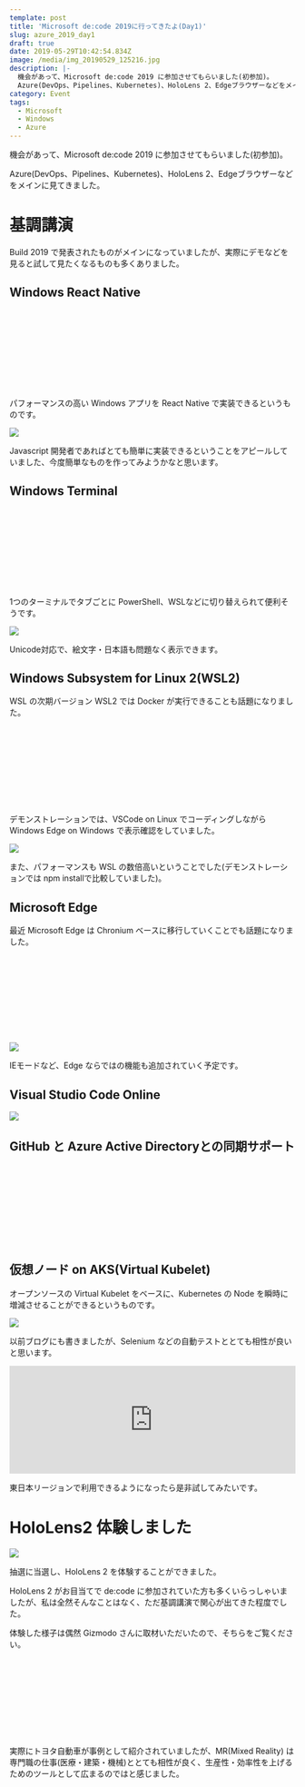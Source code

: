 ```yaml
---
template: post
title: 'Microsoft de:code 2019に行ってきたよ(Day1)'
slug: azure_2019_day1
draft: true
date: 2019-05-29T10:42:54.834Z
image: /media/img_20190529_125216.jpg
description: |-
  機会があって、Microsoft de:code 2019 に参加させてもらいました(初参加)。
  Azure(DevOps、Pipelines、Kubernetes)、HoloLens 2、Edgeブラウザーなどをメインに見てきました。
category: Event
tags:
  - Microsoft
  - Windows
  - Azure
---
```

機会があって、Microsoft de:code 2019 に参加させてもらいました(初参加)。

Azure(DevOps、Pipelines、Kubernetes)、HoloLens 2、Edgeブラウザーなどをメインに見てきました。

# 基調講演

Build 2019 で発表されたものがメインになっていましたが、実際にデモなどを見ると試して見たくなるものも多くありました。

## Windows React Native

<div class="iframely-embed"><div class="iframely-responsive" style="height: 140px; padding-bottom: 0;"><a href="https://jp.techcrunch.com/2019/05/07/2019-05-06-microsoft-launches-react-native-for-windows/" data-iframely-url="//cdn.iframe.ly/api/iframe?url=https%3A%2F%2Fjp.techcrunch.com%2F2019%2F05%2F07%2F2019-05-06-microsoft-launches-react-native-for-windows%2F&amp;key=b9fe832f5332a1c3e40cbe51810e08d3"></a></div></div>

パフォーマンスの高い Windows アプリを React Native で実装できるというものです。

![](/media/img_20190529_102607.jpg)

Javascript 開発者であればとても簡単に実装できるということをアピールしていました、今度簡単なものを作ってみようかなと思います。

## Windows Terminal

<div class="iframely-embed"><div class="iframely-responsive" style="height: 140px; padding-bottom: 0;"><a href="https://www.publickey1.jp/blog/19/windows_terminalpowershellsshmicrosoft_build_2019.html" data-iframely-url="//cdn.iframe.ly/api/iframe?url=https%3A%2F%2Fwww.publickey1.jp%2Fblog%2F19%2Fwindows_terminalpowershellsshmicrosoft_build_2019.html&key=b9fe832f5332a1c3e40cbe51810e08d3"></a></div></div>

1つのターミナルでタブごとに PowerShell、WSLなどに切り替えられて便利そうです。

![](/media/img_20190529_103059-1-.jpg)

Unicode対応で、絵文字・日本語も問題なく表示できます。

## Windows Subsystem for Linux 2(WSL2)

WSL の次期バージョン WSL2 では Docker が実行できることも話題になりました。

<div class="iframely-embed"><div class="iframely-responsive" style="height: 140px; padding-bottom: 0;"><a href="https://www.publickey1.jp/blog/19/windowslinuxwsl_2dockermicrosoft_build_2019.html" data-iframely-url="//cdn.iframe.ly/api/iframe?url=https%3A%2F%2Fwww.publickey1.jp%2Fblog%2F19%2Fwindowslinuxwsl_2dockermicrosoft_build_2019.html&key=b9fe832f5332a1c3e40cbe51810e08d3"></a></div></div>

デモンストレーションでは、VSCode on Linux でコーディングしながら Windows Edge on Windows で表示確認をしていました。

![](/media/img_20190529_103353.jpg)

また、パフォーマンスも WSL の数倍高いということでした(デモンストレーションでは npm installで比較していました)。

## Microsoft Edge

最近 Microsoft Edge は Chronium ベースに移行していくことでも話題になりました。

<div class="iframely-embed"><div class="iframely-responsive" style="height: 140px; padding-bottom: 0;"><a href="https://www.itmedia.co.jp/news/articles/1905/07/news050.html" data-iframely-url="//cdn.iframe.ly/api/iframe?url=https%3A%2F%2Fwww.itmedia.co.jp%2Fnews%2Farticles%2F1905%2F07%2Fnews050.html&key=b9fe832f5332a1c3e40cbe51810e08d3"></a></div></div>

![](/media/img_20190529_104022.jpg)

IEモードなど、Edge ならではの機能も追加されていく予定です。

## Visual Studio Code Online

![](/media/img_20190529_110203-1-.jpg)

## GitHub と Azure Active Directoryとの同期サポート

<div class="iframely-embed"><div class="iframely-responsive" style="height: 140px; padding-bottom: 0;"><a href="https://www.publickey1.jp/blog/19/githubazuregithubazure_active_directorymicrosoft_build_2019.html" data-iframely-url="//cdn.iframe.ly/api/iframe?url=https%3A%2F%2Fwww.publickey1.jp%2Fblog%2F19%2Fgithubazuregithubazure_active_directorymicrosoft_build_2019.html&key=b9fe832f5332a1c3e40cbe51810e08d3"></a></div></div>

## 仮想ノード on AKS(Virtual Kubelet)

オープンソースの Virtual Kubelet をベースに、Kubernetes の Node を瞬時に増減させることができるというものです。

![](/media/img_20190529_112122.jpg)

以前ブログにも書きましたが、Selenium などの自動テストととても相性が良いと思います。

<div class="iframely-embed"><iframe src="https://hatenablog-parts.com/embed?url=https%3A%2F%2Ftech.mercari.com%2Fentry%2F2019%2F04%2F16%2F060000" style="border: 0; width: 100%; height: 190px;" allowfullscreen scrolling="no" allow="autoplay; encrypted-media"></iframe></div>

東日本リージョンで利用できるようになったら是非試してみたいです。

# HoloLens2 体験しました

![](/media/img_20190529_125216.jpg)

抽選に当選し、HoloLens 2 を体験することができました。

HoloLens 2 がお目当てで de:code に参加されていた方も多くいらっしゃいましたが、私は全然そんなことはなく、ただ基調講演で関心が出てきた程度でした。

体験した様子は偶然 Gizmodo さんに取材いただいたので、そちらをご覧ください。

<div class="iframely-embed"><div class="iframely-responsive" style="height: 140px; padding-bottom: 0;"><a href="https://www.gizmodo.jp/2019/05/hololens2-decode19.html" data-iframely-url="//cdn.iframe.ly/api/iframe?url=https%3A%2F%2Fwww.gizmodo.jp%2F2019%2F05%2Fhololens2-decode19.html&key=b9fe832f5332a1c3e40cbe51810e08d3"></a></div></div>

実際にトヨタ自動車が事例として紹介されていましたが、MR(Mixed Reality) は専門職の仕事(医療・建築・機械)ととても相性が良く、生産性・効率性を上げるためのツールとして広まるのではと感じました。
